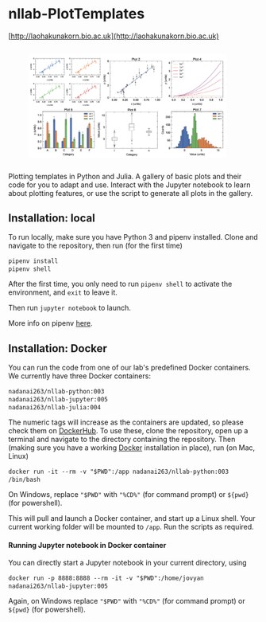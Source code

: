 # nllab-PlotTemplates
[http://laohakunakorn.bio.ac.uk](http://laohakunakorn.bio.ac.uk)

<img src="/assets/plotsgallery.png" width="400" alt="plots" align="center" hspace="40" vspace="15">

Plotting templates in Python and Julia. A gallery of basic plots and their code for you to adapt and use. Interact with the Jupyter notebook to learn about plotting features, or use the script to generate all plots in the gallery.

## Installation: local
To run locally, make sure you have Python 3 and pipenv installed. Clone and navigate to the repository, then run (for the first time)

	pipenv install
	pipenv shell 

After the first time, you only need to run ```pipenv shell``` to activate the environment, and ```exit``` to leave it. 

Then run ```jupyter notebook``` to launch.

More info on pipenv [here](https://pipenv-fork.readthedocs.io/en/latest/basics.html).

## Installation: Docker
You can run the code from one of our lab's predefined Docker containers. We currently have three Docker containers:

	nadanai263/nllab-python:003
	nadanai263/nllab-jupyter:005
	nadanai263/nllab-julia:004

The numeric tags will increase as the containers are updated, so please check them on [DockerHub](https://hub.docker.com/). To use these, clone the repository, open up a terminal and navigate to the directory containing the repository. Then (making sure you have a working [Docker](https://www.docker.com) installation in place), run (on Mac, Linux)

	docker run -it --rm -v "$PWD":/app nadanai263/nllab-python:003 /bin/bash

On Windows, replace `"$PWD"` with `"%CD%"` (for command prompt) or `${pwd}` (for powershell).

This will pull and launch a Docker container, and start up a Linux shell. Your current working folder will be mounted to `/app`. Run the scripts as required.

#### Running Jupyter notebook in Docker container

You can directly start a Jupyter notebook in your current directory, using

	docker run -p 8888:8888 --rm -it -v "$PWD":/home/jovyan nadanai263/nllab-jupyter:005

Again, on Windows replace `"$PWD"` with `"%CD%"` (for command prompt) or `${pwd}` (for powershell).
